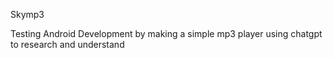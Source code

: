Skymp3

Testing Android Development by making a simple mp3 player using chatgpt to research and understand